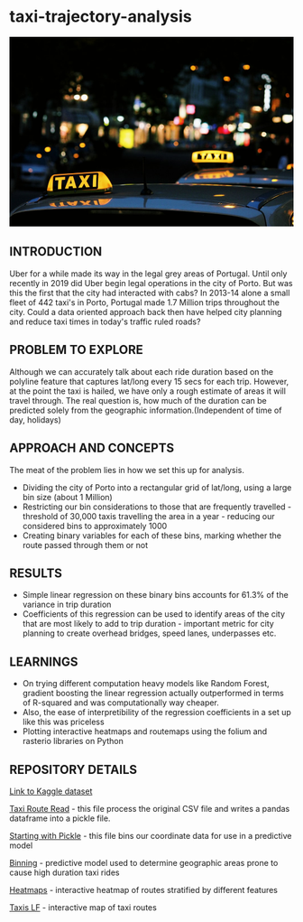# taxi-trajectory-analysis
![Taxi Img](https://github.com/vavaidya/taxi-trajectory-analysis/blob/master/Taxi_Img.jpg)

## INTRODUCTION
Uber for a while made its way in the legal grey areas of Portugal. Until only recently in 2019 did Uber begin legal operations in the city of Porto. But was this the first that the city had interacted with cabs? In 2013-14 alone a small fleet of 442 taxi's in Porto, Portugal made 1.7 Million trips throughout the city. Could a data oriented approach back then have helped city planning and reduce taxi times in today's traffic ruled roads?

## PROBLEM TO EXPLORE
Although we can accurately talk about each ride duration based on the polyline feature that captures lat/long every 15 secs for each trip. However, at the point the taxi is hailed, we have only a rough estimate of areas it will travel through.
The real question is, how much of the duration can be predicted solely from the geographic information.(Independent of time of day, holidays)

## APPROACH AND CONCEPTS
The meat of the problem lies in how we set this up for analysis.
* Dividing the city of Porto into a rectangular grid of lat/long, using a large bin size (about 1 Million)
* Restricting our bin considerations to those that are frequently travelled - threshold of 30,000 taxis travelling the area in a year - reducing our considered bins to approximately 1000
* Creating binary variables for each of these bins, marking whether the route passed through them or not

## RESULTS
* Simple linear regression on these binary bins accounts for 61.3% of the variance in trip duration
* Coefficients of this regression can be used to identify areas of the city that are most likely to add to trip duration - important metric for city planning to create overhead bridges, speed lanes, underpasses etc.

## LEARNINGS
* On trying different computation heavy models like Random Forest, gradient boosting the linear regression actually outperformed in terms of R-squared and was computationally way cheaper.
* Also, the ease of interpretibility of the regression coefficients in a set up like this was priceless
* Plotting interactive heatmaps and routemaps using the folium and rasterio libraries on Python

## REPOSITORY DETAILS
[Link to Kaggle dataset](https://www.kaggle.com/crailtap/taxi-trajectory)

[Taxi Route Read](https://github.com/vavaidya/taxi-trajectory-analysis/blob/master/Taxi%20Route%20Read.ipynb) - this file process the original CSV file and writes a pandas dataframe into a pickle file. 

[Starting with Pickle](https://github.com/vavaidya/taxi-trajectory-analysis/blob/master/Starting%20With%20Pickle.ipynb) - this file bins our coordinate data for use in a predictive model

[Binning](https://github.com/vavaidya/taxi-trajectory-analysis/blob/master/Binning.ipynb) - predictive model used to determine geographic areas prone to cause high duration taxi rides

[Heatmaps](https://github.com/vavaidya/taxi-trajectory-analysis/blob/master/Heatmaps_vav.ipynb) - interactive heatmap of routes stratified by different features

[Taxis LF](https://github.com/vavaidya/taxi-trajectory-analysis/blob/master/Taxis_LF.ipynb) - interactive map of taxi routes
